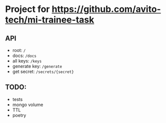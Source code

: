 # Project for https://github.com/avito-tech/mi-trainee-task

## API
* root: `/`
* docs: `/docs`
* all keys: `/keys`
* generate key: `/generate`
* get secret: `/secrets/{secret}`


## TODO:
* tests
* mongo volume
* TTL
* poetry
